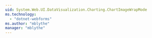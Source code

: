 ```yaml
---
uid: System.Web.UI.DataVisualization.Charting.ChartImageWrapMode
ms.technology: 
  - "dotnet-webforms"
ms.author: "mblythe"
manager: "mblythe"
---
```


